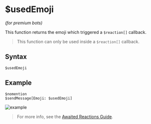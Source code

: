 # $usedEmoji
*(for premium bots)*

This function returns the emoji which triggered a `$reaction[]` callback.

> This function can only be used inside a `$reaction[]` callback.

## Syntax
```
$usedEmoji
```

## Example
```
$nomention
$sendMessage[Emoji: $usedEmoji]
```

![example](https://user-images.githubusercontent.com/113303649/210167363-a6a51194-d330-458e-8d98-7c8651827034.png)

> For more info, see the [Awaited Reactions Guide](../premium/awaitedReactions.md).
